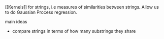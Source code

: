 [[Kernels]] for strings, i.e measures of similarities between strings. Allow us to do Gaussian Process regression.

main ideas

- compare strings in terms of how many substrings they share